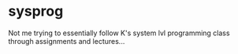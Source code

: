 # sysprog

Not me trying to essentially follow K's system lvl programming class through assignments and lectures...
